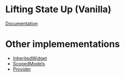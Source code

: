 # Lifting State Up (Vanilla)
[Documentation](https://flutter.dev/docs/development/data-and-backend/state-mgmt/simple#lifting-state-up)

# Other implemementations

* [InheritedWidget](../inherited_widget)
* [ScopedModels](../scoped_models)
* [Provider](../provider)
